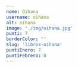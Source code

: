 ```yaml
---
nome: Oihana
username: oihana
alt: oihana
image: './img/oihana.jpg'
punti: 7
borderColor: ''
slug: 'libros-oihana'
puntiEnero: 7
puntiFebrero: 0
---
```

